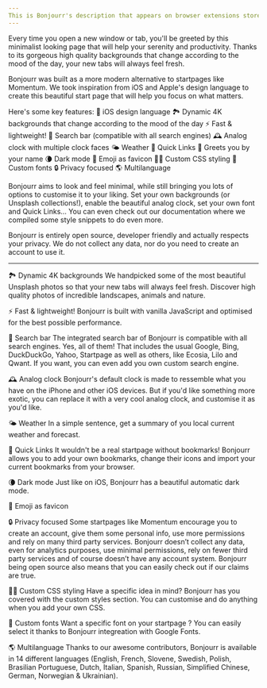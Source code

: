 ```yaml
---
This is Bonjourr's description that appears on browser extensions stores.
---
```


Every time you open a new window or tab, you'll be greeted by this minimalist looking page that will help your serenity and productivity. Thanks to its gorgeous high quality backgrounds that change according to the mood of the day, your new tabs will always feel fresh.

Bonjourr was built as a more modern alternative to startpages like Momentum. We took inspiration from iOS and Apple's design language to create this beautiful start page that will help you focus on what matters.

Here's some key features:
🍏 iOS design language
🏞 Dynamic 4K backgrounds that change according to the mood of the day
⚡️ Fast & lightweight!
🔎 Search bar (compatible with all search engines)
🕰 Analog clock with multiple clock faces
🌤 Weather
🔗 Quick Links
👋 Greets you by your name
🌘 Dark mode
🥖 Emoji as favicon
🧑‍💻 Custom CSS styling
📝 Custom fonts
🔒 Privacy focused
🌎 Multilanguage

Bonjourr aims to look and feel minimal, while still bringing you lots of options to customise it to your liking. Set your own backgrounds (or Unsplash collections!), enable the beautiful analog clock, set your own font and Quick Links... You can even check out our documentation where we compiled some style snippets to do even more.

Bonjourr is entirely open source, developer friendly and actually respects your privacy. We do not collect any data, nor do you need to create an account to use it.

- - - - - - - - - - - - - - - - - - - - - - - - - - - -

🏞 Dynamic 4K backgrounds
We handpicked some of the most beautiful Unsplash photos so that your new tabs will always feel fresh. Discover high quality photos of incredible landscapes, animals and nature.

⚡️ Fast & lightweight!
Bonjourr is built with vanilla JavaScript and optimised for the best possible performance.

🔎 Search bar
The integrated search bar of Bonjourr is compatible with all search engines. Yes, all of them! That includes the usual Google, Bing, DuckDuckGo, Yahoo, Startpage as well as others, like Ecosia, Lilo and Qwant. If you want, you can even add you own custom search engine.

🕰 Analog clock 
Bonjourr's default clock is made to ressemble what you have on the iPhone and other iOS devices. But if you'd like something more exotic, you can replace it with a very cool analog clock, and customise it as you'd like.

🌤 Weather
In a simple sentence, get a summary of you local current weather and forecast.

🔗 Quick Links
It wouldn't be a real startpage without bookmarks! Bonjourr allows you to add your own bookmarks, change their icons and import your current bookmarks from your browser.

🌘 Dark mode
Just like on iOS, Bonjourr has a beautiful automatic dark mode.

🥖 Emoji as favicon

🔒 Privacy focused
Some startpages like Momentum encourage you to create an account, give them some personal info, use more permissions and rely on many third party services. Bonjourr doesn’t collect any data, even for analytics purposes, use minimal permissions, rely on fewer third party services and of course doesn’t have any account system. Bonjourr being open source also means that you can easily check out if our claims are true.

🧑‍💻 Custom CSS styling
Have a specific idea in mind? Bonjourr has you covered with the custom styles section. You can customise and do anything when you add your own CSS.

📝 Custom fonts
Want a specific font on your startpage ? You can easily select it thanks to Bonjourr integreation with Google Fonts.

🌎 Multilanguage
Thanks to our awesome contributors, Bonjourr is available in 14 different languages (English, French, Slovene, Swedish, Polish, Brasilian Portuguese, Dutch, Italian, Spanish, Russian, Simplified Chinese, German, Norwegian & Ukrainian).
